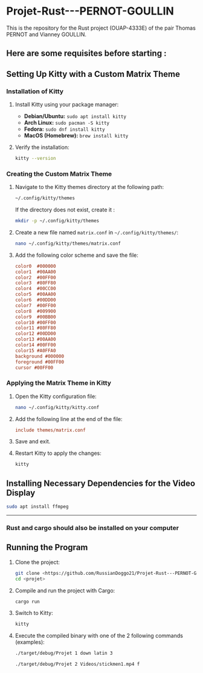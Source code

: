 # Projet-Rust---PERNOT-GOULLIN
This is the repository for the Rust project (OUAP-4333E) of the pair Thomas PERNOT and Vianney GOULLIN.

Here are some requisites before starting :
----------------------------------------------------------------------------------------------------------------------------------------------------------------------

## Setting Up Kitty with a Custom Matrix Theme

### Installation of Kitty

1. Install Kitty using your package manager:

   - **Debian/Ubuntu:** `sudo apt install kitty`
   - **Arch Linux:** `sudo pacman -S kitty`
   - **Fedora:** `sudo dnf install kitty`
   - **MacOS (Homebrew):** `brew install kitty`

2. Verify the installation:

   ```sh
   kitty --version
   ```

### Creating the Custom Matrix Theme

1. Navigate to the Kitty themes directory at the following path:

   ```sh
   ~/.config/kitty/themes
   ```
   
   If the directory does not exist, create it : 

   ```sh
   mkdir -p ~/.config/kitty/themes
   ```

2. Create a new file named `matrix.conf` in `~/.config/kitty/themes/`:

   ```sh
   nano ~/.config/kitty/themes/matrix.conf
   ```

3. Add the following color scheme and save the file:

   ```ini
   color0  #000000
   color1  #00AA00
   color2  #00FF00
   color3  #80FF80
   color4  #00CC00
   color5  #00AA00
   color6  #00DD00
   color7  #00FF00
   color8  #009900
   color9  #00BB00
   color10 #00FF00
   color11 #80FF80
   color12 #00DD00
   color13 #00AA00
   color14 #00FF00
   color15 #A0FFA0
   background #000000
   foreground #00FF00
   cursor #00FF00
   ```

### Applying the Matrix Theme in Kitty

1. Open the Kitty configuration file:

   ```sh
   nano ~/.config/kitty/kitty.conf
   ```

2. Add the following line at the end of the file:

   ```ini
   include themes/matrix.conf
   ```

3. Save and exit.

4. Restart Kitty to apply the changes:

   ```sh
   kitty
   ```

## Installing Necessary Dependencies for the Video Display

   ```sh
   sudo apt install ffmpeg
   ```

----------------------------------------------------------------------------------------------------------------------------------------------------------------------

### Rust and cargo should also be installed on your computer

## Running the Program

1. Clone the project:
   
   ```sh
   git clone <https://github.com/RussianDoggo21/Projet-Rust---PERNOT-GOULLIN>
   cd <projet>
   ```

2. Compile and run the project with Cargo:
   
   ```sh
   cargo run
   ```

3. Switch to Kitty:

   ```sh
   kitty
   ```

4. Execute the compiled binary with one of the 2 following commands (examples):
   
   ```sh
   ./target/debug/Projet 1 down latin 3      
   ```

   ```sh
   ./target/debug/Projet 2 Videos/stickmen1.mp4 f      
   ```

